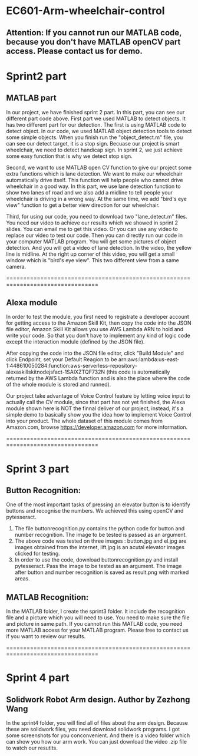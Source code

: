 # EC601-Arm-wheelchair-control
## Attention: If you cannot run our MATLAB code, because you don't have MATLAB openCV part access. Please contact us for demo.

# Sprint2 part
## MATLAB part
In our project, we have finished sprint 2 part. In this part, you can see our different part code above. First part we used MATLAB to detect objects. It has two different part for our detection. The first is using MATLAB code to detect object. In our code, we used MATLAB object detection tools to detect some simple objects. When you finish run the "object_detect.m" file, you can see our detect target, it is a stop sign. Becuase our project is smart wheelchair, we need to detect handicap sign. In sprint 2, we just achieve some easy function that is why we detect stop sign.

Second, we want to use MATLAB open CV function to give our project some extra functions which is lane detection. We want to make our wheelchair automatically drive itself. This function will help people who cannot drive wheelchair in a good way. In this part, we use lane detection function to show two lanes of road and we also add a midline to tell people your wheelchair is driving in a wrong way. At the same time, we add "bird's eye view" function to get a better view direction for our wheelchair.

Third, for using our code, you need to download two "lane_detect.m" files. You need our video to achieve our results which we showed in sprint 2 slides. You can email me to get this video. Or you can use any video to replace our video to test our code. Then you can directly run our code in your computer MATLAB program. You will get some pictures of object detection. And you will get a video of lane detection. In the video, the yellow line is midline. At the right up corner of this video, you will get a small window which is "bird's eye view". This two different view from a same camera.

=================================================================================

## Alexa module

In order to test the module, you first need to registrate a developer account for getting access to the Amazon Skill Kit, then copy the code into the JSON file editor, Amazon Skill Kit allows you use AWS Lambda ARN to hold and write your code. So that you don't have to implement any kind of logic code except the interaction module (defined by the JSON file).

After copying the code into the JSON file editor, click "Build Module" and click Endpoint, set your Default Reagion to be arn:aws:lambda:us-east-1:448610050284:function:aws-serverless-repository-alexaskillskitnodejsfact-1SAIXZTQF732N (this code is automatically returned by the AWS Lambda function and is also the place where the code of the whole module is stored and runned).

Our project take advantage of Voice Control feature by letting voice input to actually call the CV module, since that part has not yet finished, the Alexa module shown here is NOT the finnal deliver of our project, instead, it's a simple demo to basically show you the idea how to implement Voice Control into your product. The whole dataset of this module comes from Amazon.com, browse https://developer.amazon.com for more information.

=================================================================================
# Sprint 3 part
## Button Recognition:
One of the most important tasks of pressing an elevator button is to identify buttons and recognise the numbers. We achieved this using openCV and pytesseract. 
1. The file buttonrecognition.py contains the python code for button and number recognition. The image to be tested is passed as an argument.
2. The above code was tested on three images : button.jpg and el.jpg are images obtained from the internet, lift.jpg is an acutal elevator images clicked for testing.
3. In order to use the code, download buttonrecognition.py and install pytesseract. Pass the image to be tested as an argument. The image after button and number recognition is saved as result.png with marked areas.

## MATLAB Recognition:
In the MATLAB folder, I create the sprint3 folder. It include the recognition file and a picture which you will need to use. You need to make sure the file and picture in same path. If you cannot run this MATLAB code, you need more MATLAB access for your MATLAB program. Please free to contact us if you want to review our results.

=================================================================================
# Sprint 4 part
## Solidwork Robot Arm design. Author by Zezhong Wang

In the sprint4 folder, you will find all of files about the arm design. Because these are solidwork files, you need download solidwork programs. I got some screenshots for you conconvenient. And there is a video folder which can show you how our arm work. You can just download the video .zip file to watch our resutlts.


